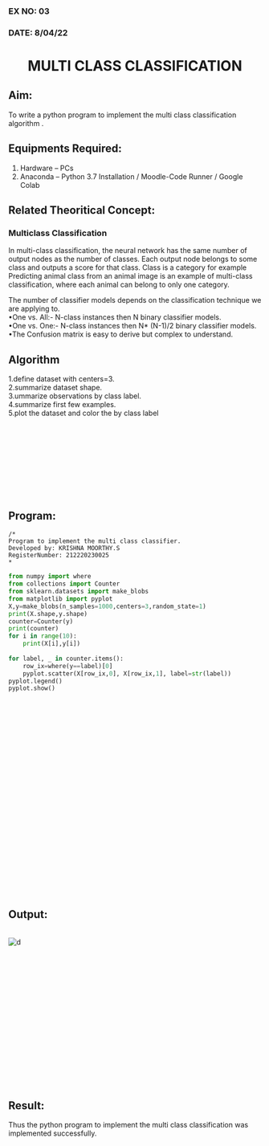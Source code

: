 ### EX NO: 03

### DATE: 8/04/22


# <p align = "center"> MULTI CLASS CLASSIFICATION </p>
## Aim:
To write a python program to implement the multi class classification algorithm .

## Equipments Required:
1. Hardware – PCs
2. Anaconda – Python 3.7 Installation / Moodle-Code Runner / Google Colab

## Related Theoritical Concept:
### Multiclass Classification
In multi-class classification, the neural network has the same number of output nodes as the number of classes. Each output node belongs to some class and outputs a score for that class. Class is a category for example Predicting animal class from an animal image is an example of multi-class classification, where each animal can belong to only one category.

The number of classifier models depends on the classification technique we are applying to.\
•One vs. All:- N-class instances then N binary classifier models.\
•One vs. One:- N-class instances then N* (N-1)/2 binary classifier models.\
•The Confusion matrix is easy to derive but complex to understand.

## Algorithm
1.define dataset with centers=3.\
2.summarize dataset shape.\
3.ummarize observations by class label.\
4.summarize first few examples.\
5.plot the dataset and color the by class label

## <br/><br/><br/><br/><br/> 
## Program:
```
/*
Program to implement the multi class classifier.
Developed by: KRISHNA MOORTHY.S
RegisterNumber: 212220230025
*
```
```python
from numpy import where
from collections import Counter
from sklearn.datasets import make_blobs
from matplotlib import pyplot
X,y=make_blobs(n_samples=1000,centers=3,random_state=1)
print(X.shape,y.shape)
counter=Counter(y)
print(counter)
for i in range(10):
    print(X[i],y[i])
    
for label, _ in counter.items():
    row_ix=where(y==label)[0]
    pyplot.scatter(X[row_ix,0], X[row_ix,1], label=str(label))
pyplot.legend()
pyplot.show()

```
## <br/><br/><br/><br/><br/><br/><br/><br/><br/><br/><br/><br/><br/><br/><br/><br/>Output:
<br/>![d](https://user-images.githubusercontent.com/75235789/164008098-a7efe415-064f-4b41-8e80-4020ae7c34a3.jpg)

## <br/><br/><br/><br/><br/><br/><br/><br/><br/><br/><br/>Result:
Thus the python program to implement the multi class classification was implemented successfully.
